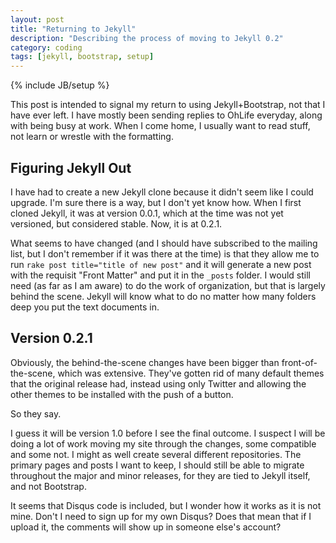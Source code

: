 ```yaml
---
layout: post
title: "Returning to Jekyll"
description: "Describing the process of moving to Jekyll 0.2"
category: coding
tags: [jekyll, bootstrap, setup]
---
```

{% include JB/setup %}

This post is intended to signal my return to using Jekyll+Bootstrap, not that I
have ever left. I have mostly been sending replies to OhLife everyday,
along with being busy at work. When I come home, I usually want to read stuff,
not learn or wrestle with the formatting.

## Figuring Jekyll Out

I have had to create a new Jekyll clone because it didn't seem like I could
upgrade. I'm sure there is a way, but I don't yet know how. When I first 
cloned Jekyll, it was at version 0.0.1, which at the time was not yet 
versioned, but considered stable. Now, it is at 0.2.1.

What seems to have changed (and I should have subscribed to the mailing
list, but I don't remember if it was there at the time) is that they
allow me to run `rake post title="title of new post"` and it will generate
a new post with the requisit "Front Matter" and put it in
 the `_posts` folder. I would still need (as far
as I am aware) to do the work of organization, but that is largely
behind the scene. Jekyll will know what to do no matter how many folders
deep you put the text documents in.

## Version 0.2.1

Obviously, the behind-the-scene changes have been bigger than 
front-of-the-scene, which was extensive. They've gotten rid of 
many default themes that the original release had, instead using only
Twitter and allowing the other themes to be installed with the push 
of a button. 

So they say.

I guess it will be version 1.0 before I see the final outcome. I suspect
I will be doing a lot of work moving my site through the changes,
some compatible and some not. I might as well create several different
repositories. The primary pages and posts I want to keep, I should
still be able to migrate throughout the major and minor releases, for
they are tied to Jekyll itself, and not Bootstrap.

It seems that Disqus code is included, but I wonder how it works as it is
not mine. Don't I need to sign up for my own Disqus? Does that mean
that if I upload it, the comments will show up in someone else's account?